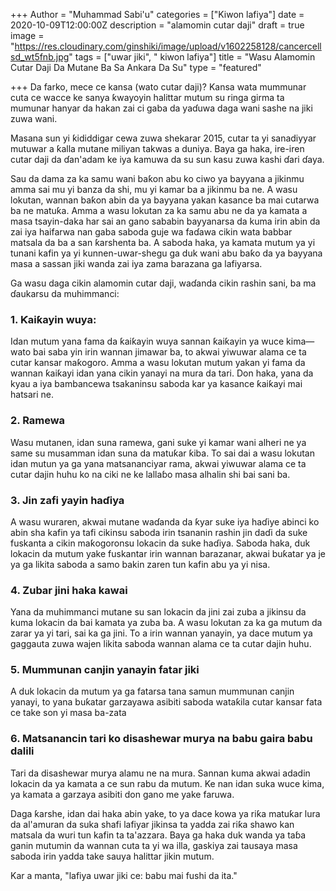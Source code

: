 +++
Author = "Muhammad Sabi'u"
categories = ["Kiwon lafiya"]
date = 2020-10-09T12:00:00Z
description = "alamomin cutar daji"
draft = true
image = "https://res.cloudinary.com/ginshiki/image/upload/v1602258128/cancercellsd_wt5fnb.jpg"
tags = ["uwar jiki", " kiwon lafiya"]
title = "Wasu Alamomin Cutar Daji Da Mutane Ba Sa Ankara Da Su"
type = "featured"

+++
Da farko, mece ce kansa (wato cutar daji)? Kansa wata mummunar cuta ce wacce ke sanya ƙwayoyin halittar mutum su ringa girma ta mumunar hanyar da hakan zai ci gaba da yaɗuwa daga wani sashe na jiki zuwa wani.

Masana sun yi ƙididdigar cewa zuwa shekarar 2015, cutar ta yi sanadiyyar mutuwar a ƙalla mutane miliyan takwas a duniya. Baya ga haka, ire-iren cutar daji da ɗan'adam ke iya kamuwa da su sun kasu zuwa kashi ɗari ɗaya.

Sau da dama za ka samu wani baƙon abu ko ciwo ya bayyana a jikinmu amma sai mu yi banza da shi, mu yi kamar ba a jikinmu ba ne. A wasu lokutan, wannan baƙon abin da ya bayyana yakan kasance ba mai cutarwa ba ne matuƙa. Amma a wasu lokutan za ka samu abu ne da ya kamata a masa tsayin-daka har sai an gano sababin bayyanarsa da kuma irin abin da zai iya haifarwa nan gaba saboda guje wa faɗawa cikin wata babbar matsala da ba a san ƙarshenta ba. A saboda haka, ya kamata mutum ya yi tunani kafin ya yi kunnen-uwar-shegu ga duk wani abu baƙo da ya bayyana masa a sassan jiki wanda zai iya zama barazana ga lafiyarsa.

Ga wasu daga cikin alamomin cutar daji, waɗanda cikin rashin sani, ba ma ɗaukarsu da muhimmanci:

### 1. Ƙaiƙayin wuya:

Idan mutum yana fama da ƙaiƙayin wuya sannan ƙaiƙayin ya wuce kima—wato bai saba yin irin wannan jimawar ba, to akwai yiwuwar alama ce ta cutar kansar maƙogoro. Amma a wasu lokutan mutum yakan yi fama da wannan ƙaiƙayi idan yana cikin yanayi na mura da tari. Don haka, yana da kyau a iya bambancewa tsakaninsu saboda kar ya kasance ƙaiƙayi mai hatsari ne.

### 2. Ramewa

Wasu mutanen, idan suna ramewa, gani suke yi kamar wani alheri ne ya same su musamman idan suna da matuƙar ƙiba. To sai dai a wasu lokutan idan mutun ya ga yana matsananciyar rama, akwai yiwuwar alama ce ta cutar dajin huhu ko na ciki ne ke lallaɓo masa alhalin shi bai sani ba.

### 3. Jin zafi yayin haɗiya

A wasu wuraren, akwai mutane waɗanda da ƙyar suke iya haɗiye abinci ko abin sha kafin ya tafi cikinsu saboda irin tsananin rashin jin daɗi da suke fuskanta a cikin maƙogoronsu lokacin da suke haɗiya. Saboda haka, duk lokacin da mutum yake fuskantar irin wannan barazanar, akwai buƙatar ya je ya ga likita saboda a samo bakin zaren tun kafin abu ya yi nisa.

### 4. Zubar jini haka kawai

Yana da muhimmanci mutane su san lokacin da jini zai zuba a jikinsu da kuma lokacin da bai kamata ya zuba ba. A wasu lokutan za ka ga mutum da zarar ya yi tari, sai ka ga jini. To a irin wannan yanayin, ya dace mutum ya gaggauta zuwa wajen likita saboda wannan alama ce ta cutar dajin huhu.

### 5. Mummunan canjin yanayin fatar jiki

A duk lokacin da mutum ya ga fatarsa tana samun mummunan canjin yanayi, to yana buƙatar garzayawa asibiti saboda wataƙila cutar kansar fata ce take son yi masa ba-zata

### 6. Matsanancin tari ko disashewar murya na babu gaira babu dalili 

Tari da disashewar murya alamu ne na mura. Sannan kuma akwai adadin lokacin da ya kamata a ce sun rabu da mutum. Ke nan idan suka wuce kima, ya kamata a garzaya asibiti don gano me yake faruwa.

Daga ƙarshe, idan dai haka abin yake, to ya dace kowa ya riƙa matuƙar lura da al'amuran da suka shafi lafiyar jikinsa ta yadda zai riƙa shawo kan matsala da wuri tun kafin ta ta'azzara. Baya ga haka duk wanda ya taɓa ganin mutumin da wannan cuta ta yi wa illa, gaskiya zai tausaya masa saboda irin yadda take sauya halittar jikin mutum.

Kar a manta, "lafiya uwar jiki ce: babu mai fushi da ita."